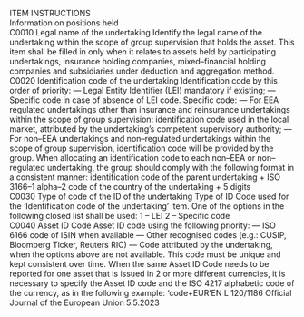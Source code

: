  
ITEM  INSTRUCTIONS  
Information on positions held  
C0010  Legal name of the 
undertaking  Identify the legal name of the undertaking within the scope of group supervision that holds 
the asset. 
This item shall be filled in only when it relates to assets held by participating undertakings, 
insurance holding companies, mixed–financial holding companies and subsidiaries under 
deduction and aggregation method.  
C0020  Identification code of the 
undertaking  Identification code by this order of priority: 
— Legal Entity Identifier (LEI) mandatory if existing; 
— Specific code in case of absence of LEI code. 
Specific code: 
— For EEA regulated undertakings other than insurance and reinsurance undertakings within 
the scope of group supervision: identification code used in the local market, attributed by 
the undertaking’s competent supervisory authority; 
— For non–EEA undertakings and non–regulated undertakings within the scope of group 
supervision, identification code will be provided by the group. When allocating an 
identification code to each non–EEA or non–regulated undertaking, the group should 
comply with the following format in a consistent manner: 
identification code of the parent undertaking + ISO 3166–1 alpha–2 code of the 
country of the undertaking + 5 digits  
C0030  Type of code of the ID of 
the undertaking  Type of ID Code used for the ‘Identification code of the undertaking’ item. One of the 
options in the following closed list shall be used: 
1 – LEI 
2 – Specific code  
C0040  Asset ID Code  Asset ID code using the following priority: 
— ISO 6166 code of ISIN when available 
— Other recognised codes (e.g.: CUSIP, Bloomberg Ticker, Reuters RIC) 
— Code attributed by the undertaking, when the options above are not available. This code 
must be unique and kept consistent over time. 
When the same Asset ID Code needs to be reported for one asset that is issued in 2 or more 
different currencies, it is necessary to specify the Asset ID code and the ISO 4217 alphabetic 
code of the currency, as in the following example: ‘code+EUR’EN  L 120/1186 Official Journal of the European Union 5.5.2023